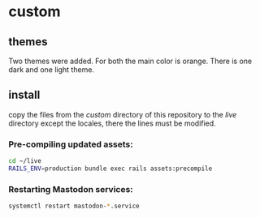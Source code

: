 custom
===========

## themes
Two themes were added. For both the main color is orange. There is one dark and one light theme.

## install
copy the files from the *custom* directory of this repository to the *live* directory
except the locales, there the lines must be modified.

### Pre-compiling updated assets:
```sh
cd ~/live
RAILS_ENV=production bundle exec rails assets:precompile
```
### Restarting Mastodon services:
```sh
systemctl restart mastodon-*.service
```
